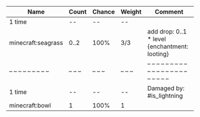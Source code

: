 | Name               | Count | Chance | Weight | Comment                                       |
| ------------------ | ----- | ------ | ------ | --------------------------------------------- |
| 1 time             |    -- |     -- |     -- |                                               |
| minecraft:seagrass |  0..2 |   100% |    3/3 | add drop: 0..1 * level {enchantment: looting} |
| – – – – – – – – –  | – – – | – – –  | – – –  | – – – – – – – – – – – – – – – – – – – – – – – |
| 1 time             |    -- |     -- |     -- | Damaged by: #is_lightning                     |
| minecraft:bowl     |     1 |   100% |      1 |                                               |
